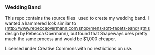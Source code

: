 ### Wedding Band
This repo contains the source files I used to create my wedding band. I wanted a hammered look similar to  [http://www.rebeccaovermann.com/shop/mens-soft-facets-band/](this design by Rebecca Obermann), but found that Shapeways uses pretty much the same process and would be $1,000 cheaper.

Licensed under Creative Commons with no restrictions on use.
